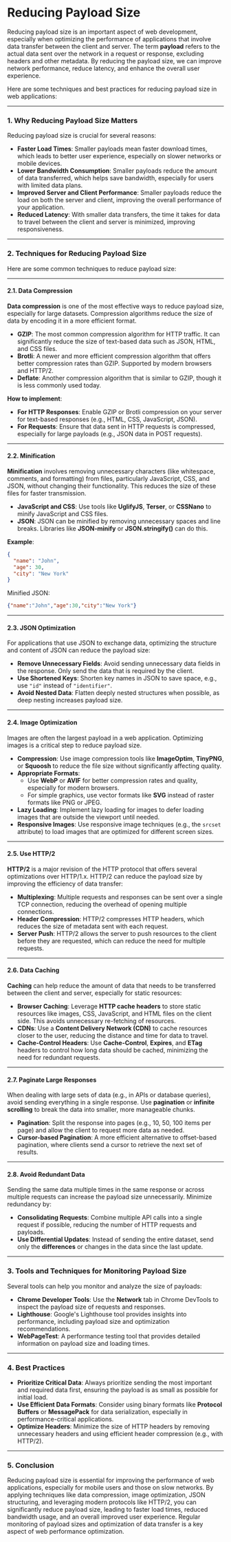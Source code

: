 # **Reducing Payload Size**

Reducing payload size is an important aspect of web development, especially when optimizing the performance of applications that involve data transfer between the client and server. The term **payload** refers to the actual data sent over the network in a request or response, excluding headers and other metadata. By reducing the payload size, we can improve network performance, reduce latency, and enhance the overall user experience.

Here are some techniques and best practices for reducing payload size in web applications:

---

### **1. Why Reducing Payload Size Matters**

Reducing payload size is crucial for several reasons:
- **Faster Load Times**: Smaller payloads mean faster download times, which leads to better user experience, especially on slower networks or mobile devices.
- **Lower Bandwidth Consumption**: Smaller payloads reduce the amount of data transferred, which helps save bandwidth, especially for users with limited data plans.
- **Improved Server and Client Performance**: Smaller payloads reduce the load on both the server and client, improving the overall performance of your application.
- **Reduced Latency**: With smaller data transfers, the time it takes for data to travel between the client and server is minimized, improving responsiveness.

---

### **2. Techniques for Reducing Payload Size**

Here are some common techniques to reduce payload size:

---

#### **2.1. Data Compression**

**Data compression** is one of the most effective ways to reduce payload size, especially for large datasets. Compression algorithms reduce the size of data by encoding it in a more efficient format.

- **GZIP**: The most common compression algorithm for HTTP traffic. It can significantly reduce the size of text-based data such as JSON, HTML, and CSS files.
- **Brotli**: A newer and more efficient compression algorithm that offers better compression rates than GZIP. Supported by modern browsers and HTTP/2.
- **Deflate**: Another compression algorithm that is similar to GZIP, though it is less commonly used today.

**How to implement**:
- **For HTTP Responses**: Enable GZIP or Brotli compression on your server for text-based responses (e.g., HTML, CSS, JavaScript, JSON).
- **For Requests**: Ensure that data sent in HTTP requests is compressed, especially for large payloads (e.g., JSON data in POST requests).

---

#### **2.2. Minification**

**Minification** involves removing unnecessary characters (like whitespace, comments, and formatting) from files, particularly JavaScript, CSS, and JSON, without changing their functionality. This reduces the size of these files for faster transmission.

- **JavaScript and CSS**: Use tools like **UglifyJS**, **Terser**, or **CSSNano** to minify JavaScript and CSS files.
- **JSON**: JSON can be minified by removing unnecessary spaces and line breaks. Libraries like **JSON-minify** or **JSON.stringify()** can do this.

**Example**:
```json
{
  "name": "John", 
  "age": 30, 
  "city": "New York"
}
```
Minified JSON:
```json
{"name":"John","age":30,"city":"New York"}
```

---

#### **2.3. JSON Optimization**

For applications that use JSON to exchange data, optimizing the structure and content of JSON can reduce the payload size:

- **Remove Unnecessary Fields**: Avoid sending unnecessary data fields in the response. Only send the data that is required by the client.
- **Use Shortened Keys**: Shorten key names in JSON to save space, e.g., use `"id"` instead of `"identifier"`.
- **Avoid Nested Data**: Flatten deeply nested structures when possible, as deep nesting increases payload size.

---

#### **2.4. Image Optimization**

Images are often the largest payload in a web application. Optimizing images is a critical step to reduce payload size.

- **Compression**: Use image compression tools like **ImageOptim**, **TinyPNG**, or **Squoosh** to reduce the file size without significantly affecting quality.
- **Appropriate Formats**:
  - Use **WebP** or **AVIF** for better compression rates and quality, especially for modern browsers.
  - For simple graphics, use vector formats like **SVG** instead of raster formats like PNG or JPEG.
- **Lazy Loading**: Implement lazy loading for images to defer loading images that are outside the viewport until needed.
- **Responsive Images**: Use responsive image techniques (e.g., the `srcset` attribute) to load images that are optimized for different screen sizes.

---

#### **2.5. Use HTTP/2**

**HTTP/2** is a major revision of the HTTP protocol that offers several optimizations over HTTP/1.x. HTTP/2 can reduce the payload size by improving the efficiency of data transfer:

- **Multiplexing**: Multiple requests and responses can be sent over a single TCP connection, reducing the overhead of opening multiple connections.
- **Header Compression**: HTTP/2 compresses HTTP headers, which reduces the size of metadata sent with each request.
- **Server Push**: HTTP/2 allows the server to push resources to the client before they are requested, which can reduce the need for multiple requests.

---

#### **2.6. Data Caching**

**Caching** can help reduce the amount of data that needs to be transferred between the client and server, especially for static resources:

- **Browser Caching**: Leverage **HTTP cache headers** to store static resources like images, CSS, JavaScript, and HTML files on the client side. This avoids unnecessary re-fetching of resources.
- **CDNs**: Use a **Content Delivery Network (CDN)** to cache resources closer to the user, reducing the distance and time for data to travel.
- **Cache-Control Headers**: Use **Cache-Control**, **Expires**, and **ETag** headers to control how long data should be cached, minimizing the need for redundant requests.

---

#### **2.7. Paginate Large Responses**

When dealing with large sets of data (e.g., in APIs or database queries), avoid sending everything in a single response. Use **pagination** or **infinite scrolling** to break the data into smaller, more manageable chunks.

- **Pagination**: Split the response into pages (e.g., 10, 50, 100 items per page) and allow the client to request more data as needed.
- **Cursor-based Pagination**: A more efficient alternative to offset-based pagination, where clients send a cursor to retrieve the next set of results.

---

#### **2.8. Avoid Redundant Data**

Sending the same data multiple times in the same response or across multiple requests can increase the payload size unnecessarily. Minimize redundancy by:

- **Consolidating Requests**: Combine multiple API calls into a single request if possible, reducing the number of HTTP requests and payloads.
- **Use Differential Updates**: Instead of sending the entire dataset, send only the **differences** or changes in the data since the last update.

---

### **3. Tools and Techniques for Monitoring Payload Size**

Several tools can help you monitor and analyze the size of payloads:

- **Chrome Developer Tools**: Use the **Network** tab in Chrome DevTools to inspect the payload size of requests and responses.
- **Lighthouse**: Google's Lighthouse tool provides insights into performance, including payload size and optimization recommendations.
- **WebPageTest**: A performance testing tool that provides detailed information on payload size and loading times.

---

### **4. Best Practices**

- **Prioritize Critical Data**: Always prioritize sending the most important and required data first, ensuring the payload is as small as possible for initial load.
- **Use Efficient Data Formats**: Consider using binary formats like **Protocol Buffers** or **MessagePack** for data serialization, especially in performance-critical applications.
- **Optimize Headers**: Minimize the size of HTTP headers by removing unnecessary headers and using efficient header compression (e.g., with HTTP/2).

---

### **5. Conclusion**

Reducing payload size is essential for improving the performance of web applications, especially for mobile users and those on slow networks. By applying techniques like data compression, image optimization, JSON structuring, and leveraging modern protocols like HTTP/2, you can significantly reduce payload size, leading to faster load times, reduced bandwidth usage, and an overall improved user experience. Regular monitoring of payload sizes and optimization of data transfer is a key aspect of web performance optimization.